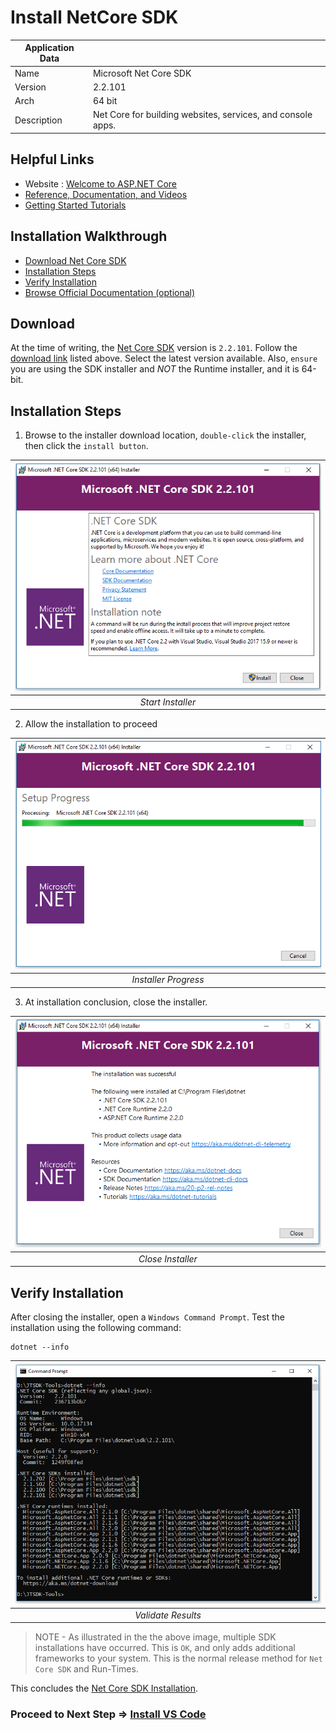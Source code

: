 # Install NetCore SDK

| Application Data ||
| ---| --- |
| Name        | Microsoft Net Core SDK |
| Version     | 2.2.101 |
| Arch        | 64 bit |
| Description | Net Core for building websites, services, and console apps. |

## Helpful Links

- Website : [Welcome to ASP.NET Core](https://www.asp.net/core/overview/aspnet-vnext)
- [Reference, Documentation, and Videos](https://docs.microsoft.com/en-us/dotnet/core/index)
- [Getting Started Tutorials](https://docs.microsoft.com/en-us/dotnet/core/get-started?tabs=windows)

## Installation Walkthrough

- [Download Net Core SDK](https://www.microsoft.com/net/download/windows)
- [Installation Steps](#installation-steps)
- [Verify Installation](#verify-installation)
- [Browse Official Documentation (optional)](https://docs.microsoft.com/en-us/dotnet/core/index)

## Download

At the time of writing, the [Net Core SDK](https://www.microsoft.com/net/download/windows)
version is `2.2.101`. Follow the [download link](#installation-walkthrough) listed above.
Select the latest version available. Also, `ensure` you are using the SDK
installer and *NOT* the Runtime installer, and it is 64-bit.

## Installation Steps

1. Browse to the installer download location, `double-click` the installer, then click the `install button`.

| ![Start Installer](images/dotnet-sdk/2.2.101/dotnet-sdk.1.PNG?raw=true) |
|:--:|
| *Start Installer* |

2. Allow the installation to proceed

| ![Installer Progress](images/dotnet-sdk/2.2.101/dotnet-sdk.2.PNG?raw=true) |
|:--:|
| *Installer Progress* |

3. At installation conclusion, close the installer.

| ![Close Installer](images/dotnet-sdk/2.2.101/dotnet-sdk.3.PNG?raw=true) |
|:--:|
| *Close Installer* |

## Verify Installation

After closing the installer, open a `Windows Command Prompt`. Test the
installation using the following command:

``` shell
dotnet --info
```

| ![Image3](images/dotnet-sdk/2.2.101/dotnet-sdk.4.PNG?raw=true) | 
|:--:|
| *Validate Results* |

>NOTE - As illustrated in the the above image, multiple SDK installations have
occurred. This is `OK`, and only adds additional frameworks to your system. This
is the normal release method for `Net Core SDK` and Run-Times.

This concludes the [Net Core SDK Installation](Install-Net-Core-Sdk).

### Proceed to Next Step => [Install VS Code](Install-VS-Code)